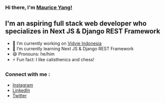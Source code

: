 ### Hi there, I'm [Maurice Yang!][website]

## I'm an aspiring full stack web developer who specializes in Next JS & Django REST Framework

- 🔭 I’m currently working on [Vidvie Indonesia][Vidvie Indonesia]
- 🌱 I’m currently learning Next JS & Django REST Framework
- 😄 Pronouns: he/him
- ⚡ Fun fact: I like calisthenics and chess!

### Connect with me : 
- [Instagram][instagram]
- [LinkedIn][linkedin]
- [Twitter][twitter]


<br/>
<br/>

[website]: https://maurice-yang.netlify.app/
[Vidvie Indonesia]: https://vidvie.co.id/
[instagram]: https://www.instagram.com/maurice_yang/
[linkedin]: https://www.linkedin.com/in/maurice-yang/
[twitter]: https://twitter.com/ImMauriceYang
